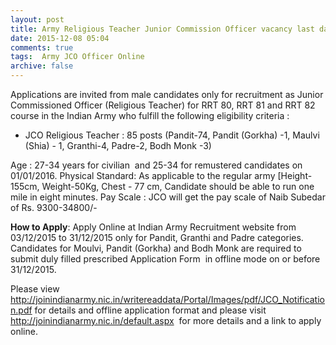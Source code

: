 ```yaml
---
layout: post
title: Army Religious Teacher Junior Commission Officer vacancy last date 31st Dec-2015   
date: 2015-12-08 05:04
comments: true
tags:  Army JCO Officer Online 
archive: false
---
```

Applications are invited from male candidates only for recruitment as Junior Commissioned Officer (Religious Teacher) for RRT 80, RRT 81 and RRT 82 course in the Indian Army who fulfill the following eligibility criteria :

- JCO Religious Teacher : 85 posts (Pandit-74, Pandit (Gorkha) -1, Maulvi (Shia) - 1, Granthi-4, Padre-2, Bodh Monk -3)  


Age : 27-34 years for civilian  and 25-34 for remustered candidates on 01/01/2016.
Physical Standard: As applicable to the regular army [Height-155cm, Weight-50Kg, Chest - 77 cm, Candidate should be able to run one mile in eight minutes.
Pay Scale : JCO will get the pay scale of Naib Subedar of Rs. 9300-34800/- 

**How to Apply**: Apply Online at Indian Army Recruitment website from 03/12/2015 to 31/12/2015 only for Pandit, Granthi and Padre categories. Candidates for Moulvi, Pandit (Gorkha) and Bodh Monk are required to submit duly filled prescribed Application Form  in offline mode on or before 31/12/2015.

Please view  <http://joinindianarmy.nic.in/writereaddata/Portal/Images/pdf/JCO_Notification.pdf> for details and offline application format and please visit <http://joinindianarmy.nic.in/default.aspx>  for more details and a link to apply online. 



